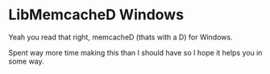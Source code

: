 # LibMemcacheD Windows

Yeah you read that right, memcacheD (thats with a D) for Windows.

Spent way more time making this than I should have so I hope it helps you in some way.